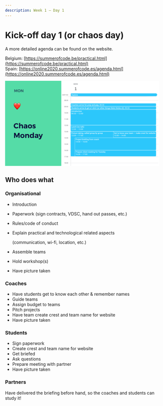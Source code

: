 ```yaml
---
description: Week 1 — Day 1
---
```


# Kick-off day 1 \(or chaos day\)

A more detailed agenda can be found on the website.

Belgium: [https://summerofcode.be/practical.html](https://summerofcode.be/practical.html)  
Spain: [https://online2020.summerofcode.es/agenda.html](https://online2020.summerofcode.es/agenda.html)

![An example of day of a lot of information](../../.gitbook/assets/screenshot-2019-06-17-at-21.48.08.png)

## Who does what

### Organisational

* Introduction
* Paperwork \(sign contracts, VDSC, hand out passes, etc.\)
* Rules/code of conduct
* Explain practical and technological related aspects

  \(communication, wi-fi, location, etc.\)

* Assemble teams
* Hold workshop\(s\)
* Have picture taken

### Coaches

* Have students get to know each other & remember names
* Guide teams
* Assign budget to teams
* Pitch projects
* Have team create crest and team name for website
* Have picture taken

### Students

* Sign paperwork
* Create crest and team name for website
* Get briefed
* Ask questions
* Prepare meeting with partner
* Have picture taken

### Partners

Have delivered the briefing before hand, so the coaches and students can study it!



